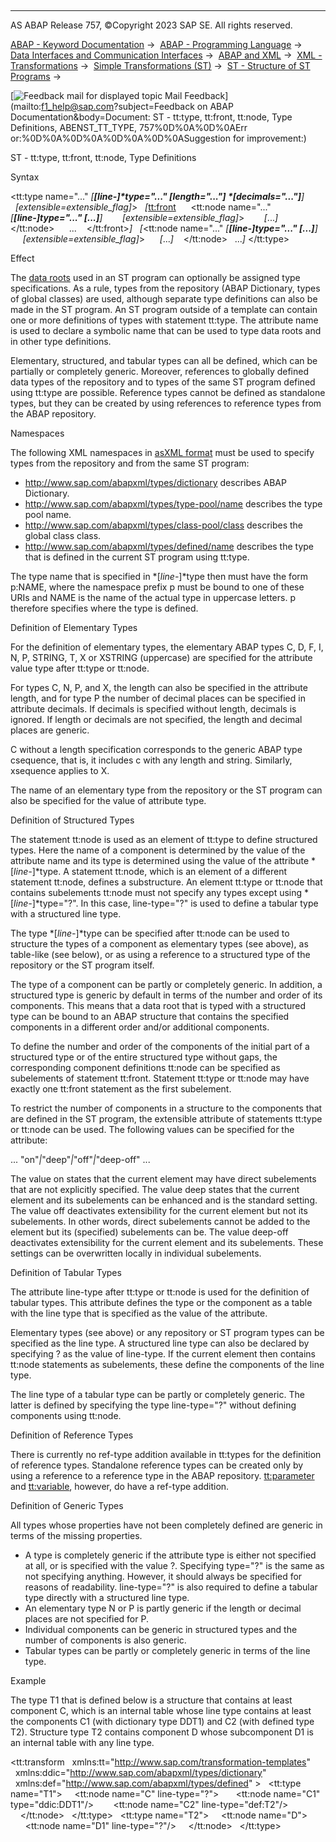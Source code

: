   

* * *

AS ABAP Release 757, ©Copyright 2023 SAP SE. All rights reserved.

[ABAP - Keyword Documentation](https://help.sap.com/doc/abapdocu_757_index_htm/7.57/en-US/abenabap.htm) →  [ABAP - Programming Language](https://help.sap.com/doc/abapdocu_757_index_htm/7.57/en-US/abenabap_reference.htm) →  [Data Interfaces and Communication Interfaces](https://help.sap.com/doc/abapdocu_757_index_htm/7.57/en-US/abenabap_data_communication.htm) →  [ABAP and XML](https://help.sap.com/doc/abapdocu_757_index_htm/7.57/en-US/abenabap_xml.htm) →  [XML - Transformations](https://help.sap.com/doc/abapdocu_757_index_htm/7.57/en-US/abenabap_xml_trafos.htm) →  [Simple Transformations (ST)](https://help.sap.com/doc/abapdocu_757_index_htm/7.57/en-US/abenabap_st.htm) →  [ST - Structure of ST Programs](https://help.sap.com/doc/abapdocu_757_index_htm/7.57/en-US/abenst_programs_structure.htm) → 

 [![](Mail.gif?object=Mail.gif&sap-language=EN "Feedback mail for displayed topic") Mail Feedback](mailto:f1_help@sap.com?subject=Feedback on ABAP Documentation&body=Document: ST - tt:type, tt:front, tt:node, Type Definitions, ABENST_TT_TYPE, 757%0D%0A%0D%0AErr
or:%0D%0A%0D%0A%0D%0A%0D%0ASuggestion for improvement:)

ST - tt:type, tt:front, tt:node, Type Definitions

Syntax

<tt:type name="..." *\[**\[*line-*\]*type="..." *\[*length="..."*\]* *\[*decimals="..."*\]**\]*
  *\[*extensible=extensible\_flag*\]*\>
  *\[*<tt:front>
     <tt:node name="..." *\[**\[*line-*\]*type="..." *\[*...*\]**\]*
       *\[*extensible=extensible\_flag*\]*\>
       *\[*...*\]*
     </tt:node>
     ...
   </tt:front>*\]*
  *\[*<tt:node name="..." *\[**\[*line-*\]*type="..." *\[*...*\]**\]*
     *\[*extensible=extensible\_flag*\]*\>
     *\[*...*\]*
   </tt:node>
  ...*\]*
</tt:type>

Effect

The [data roots](https://help.sap.com/doc/abapdocu_757_index_htm/7.57/en-US/abenst_tt_root.htm) used in an ST program can optionally be assigned type specifications. As a rule, types from the repository (ABAP Dictionary, types of global classes) are used, although separate type definitions can also be made in the ST program. An ST program outside of a template can contain one or more definitions of types with statement tt:type. The attribute name is used to declare a symbolic name that can be used to type data roots and in other type definitions.

Elementary, structured, and tabular types can all be defined, which can be partially or completely generic. Moreover, references to globally defined data types of the repository and to types of the same ST program defined using tt:type are possible. Reference types cannot be defined as standalone types, but they can be created by using references to reference types from the ABAP repository.

Namespaces   

The following XML namespaces in [asXML format](https://help.sap.com/doc/abapdocu_757_index_htm/7.57/en-US/abenabap_xslt_asxml.htm) must be used to specify types from the repository and from the same ST program:

-   http://www.sap.com/abapxml/types/dictionary describes ABAP Dictionary.
-   http://www.sap.com/abapxml/types/type-pool/name describes the type pool name.
-   http://www.sap.com/abapxml/types/class-pool/class describes the global class class.
-   http://www.sap.com/abapxml/types/defined/name describes the type that is defined in the current ST program using tt:type.

The type name that is specified in *\[*line-*\]*type then must have the form p:NAME, where the namespace prefix p must be bound to one of these URIs and NAME is the name of the actual type in uppercase letters. p therefore specifies where the type is defined.

Definition of Elementary Types   

For the definition of elementary types, the elementary ABAP types C, D, F, I, N, P, STRING, T, X or XSTRING (uppercase) are specified for the attribute value type after tt:type or tt:node.

For types C, N, P, and X, the length can also be specified in the attribute length, and for type P the number of decimal places can be specified in attribute decimals. If decimals is specified without length, decimals is ignored. If length or decimals are not specified, the length and decimal places are generic.

C without a length specification corresponds to the generic ABAP type csequence, that is, it includes c with any length and string. Similarly, xsequence applies to X.

The name of an elementary type from the repository or the ST program can also be specified for the value of attribute type.

Definition of Structured Types   

The statement tt:node is used as an element of tt:type to define structured types. Here the name of a component is determined by the value of the attribute name and its type is determined using the value of the attribute *\[*line-*\]*type. A statement tt:node, which is an element of a different statement tt:node, defines a substructure. An element tt:type or tt:node that contains subelements tt:node must not specify any types except using *\[*line-*\]*type="?". In this case, line-type="?" is used to define a tabular type with a structured line type.

The type *\[*line-*\]*type can be specified after tt:node can be used to structure the types of a component as elementary types (see above), as table-like (see below), or as using a reference to a structured type of the repository or the ST program itself.

The type of a component can be partly or completely generic. In addition, a structured type is generic by default in terms of the number and order of its components. This means that a data root that is typed with a structured type can be bound to an ABAP structure that contains the specified components in a different order and/or additional components.

To define the number and order of the components of the initial part of a structured type or of the entire structured type without gaps, the corresponding component definitions tt:node can be specified as subelements of statement tt:front. Statement tt:type or tt:node may have exactly one tt:front statement as the first subelement.

To restrict the number of components in a structure to the components that are defined in the ST program, the extensible attribute of statements tt:type or tt:node can be used. The following values can be specified for the attribute:

... "on"*|*"deep"*|*"off"*|*"deep-off" ...

The value on states that the current element may have direct subelements that are not explicitly specified. The value deep states that the current element and its subelements can be enhanced and is the standard setting. The value off deactivates extensibility for the current element but not its subelements. In other words, direct subelements cannot be added to the element but its (specified) subelements can be. The value deep-off deactivates extensibility for the current element and its subelements. These settings can be overwritten locally in individual subelements.

Definition of Tabular Types   

The attribute line-type after tt:type or tt:node is used for the definition of tabular types. This attribute defines the type or the component as a table with the line type that is specified as the value of the attribute.

Elementary types (see above) or any repository or ST program types can be specified as the line type. A structured line type can also be declared by specifying ? as the value of line-type. If the current element then contains tt:node statements as subelements, these define the components of the line type.

The line type of a tabular type can be partly or completely generic. The latter is defined by specifying the type line-type="?" without defining components using tt:node.

Definition of Reference Types   

There is currently no ref-type addition available in tt:types for the definition of reference types. Standalone reference types can be created only by using a reference to a reference type in the ABAP repository. [tt:parameter](https://help.sap.com/doc/abapdocu_757_index_htm/7.57/en-US/abenst_tt_parameter.htm) and [tt:variable](https://help.sap.com/doc/abapdocu_757_index_htm/7.57/en-US/abenst_tt_variable.htm), however, do have a ref-type addition.

Definition of Generic Types   

All types whose properties have not been completely defined are generic in terms of the missing properties.

-   A type is completely generic if the attribute type is either not specified at all, or is specified with the value ?. Specifying type="?" is the same as not specifying anything. However, it should always be specified for reasons of readability. line-type="?" is also required to define a tabular type directly with a structured line type.
-   An elementary type N or P is partly generic if the length or decimal places are not specified for P.
-   Individual components can be generic in structured types and the number of components is also generic.
-   Tabular types can be partly or completely generic in terms of the line type.

Example

The type T1 that is defined below is a structure that contains at least component C, which is an internal table whose line type contains at least the components C1 (with dictionary type DDT1) and C2 (with defined type T2). Structure type T2 contains component D whose subcomponent D1 is an internal table with any line type.

<tt:transform
  xmlns:tt="http://www.sap.com/transformation-templates"
  xmlns:ddic="http://www.sap.com/abapxml/types/dictionary"
  xmlns:def="http://www.sap.com/abapxml/types/defined" >
  <tt:type name="T1">
    <tt:node name="C" line-type="?">
      <tt:node name="C1" type="ddic:DDT1"/>
       <tt:node name="C2" line-type="def:T2"/>
    </tt:node>
  </tt:type>
  <tt:type name="T2">
    <tt:node name="D">
      <tt:node name="D1" line-type="?"/>
    </tt:node>
  </tt:type>